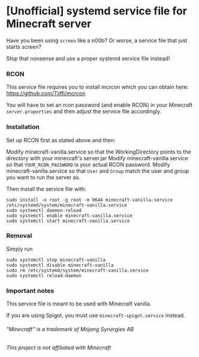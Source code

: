# [Unofficial] systemd service file for Minecraft server

Have you been using ```screen``` like a n00b? Or worse, a service file that just starts screen?

Stop that nonsense and use a proper systemd service file instead!

### RCON

This service file requires you to install mcrcon which you can obtain here: https://github.com/Tiiffi/mcrcon

You will have to set an rcon password (and enable RCON) in your Minecraft ```server.properties``` and then adjust the service file accordingly.

### Installation

Set up RCON first as stated above and then:

Modify minecraft-vanilla.service so that the WorkingDirectory points to the directory with your minecraft's server.jar
Modify minecraft-vanilla.service so that ```YOUR_RCON_PASSWORD``` is your actual RCON password.
Modify minecraft-vanilla.service so that ```User``` and ```Group``` match the user and group you want to run the server as.

Then install the service file with:

```
sudo install -o root -g root -m 0644 minecraft-vanilla.service /etc/systemd/system/minecraft-vanilla.service
sudo systemctl daemon-reload
sudo systemctl enable minecraft-vanilla.service
sudo systemctl start minecraft-vanilla.service
```

### Removal

Simply run
```
sudo systemctl stop minecraft-vanilla
sudo systemctl disable minecraft-vanilla
sudo rm /etc/systemd/system/minecraft-vanilla.service
sudo systemctl reload-daemon
```

### Important notes

This service file is meant to be used with Minecraft vanilla.

If you are using Spigot, you must use ```minecraft-spigot.service``` instead.

###### "Minecraft" is a trademark of Mojang Synergies AB
###### This project is not affiliated with Minecraft
